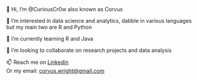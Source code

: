 👋 Hi, I’m @CuriousCr0w also known as Corvus

👀 I’m interested in data science and analytics, dabble in various languages but my main two are R and Python

🌱 I’m currently learning R and Java

💞️ I’m looking to collaborate on research projects and data analysis

📫 Reach me on [Linkedin](https://www.linkedin.com/in/corvus-wright-740723214/)<br>
Or my email: [corvus.wright@gmail.com](corvus.wright@gmail.com)



